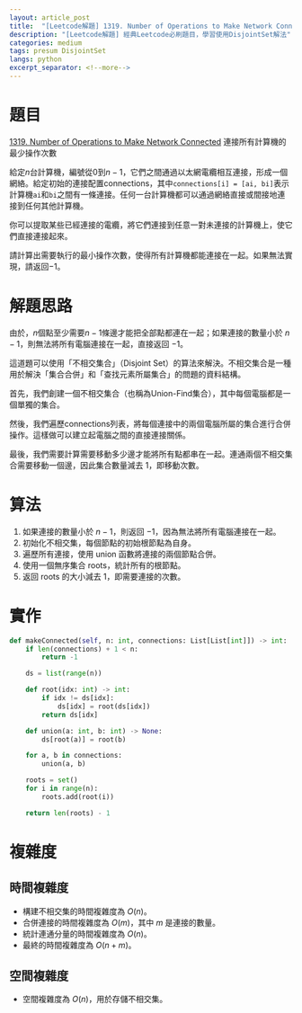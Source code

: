 ```yaml
---
layout: article_post
title:  "[Leetcode解題] 1319. Number of Operations to Make Network Connected - DisjointSet解法"
description: "[Leetcode解題] 經典Leetcode必刷題目，學習使用DisjointSet解法"
categories: medium
tags: presum DisjointSet
langs: python
excerpt_separator: <!--more-->
---
```


# 題目
[1319. Number of Operations to Make Network Connected](https://leetcode.com/problems/number-of-operations-to-make-network-connected/)
連接所有計算機的最少操作次數

給定$n$台計算機，編號從$0$到$n-1$，它們之間通過以太網電纜相互連接，形成一個網絡。給定初始的連接配置connections，其中`connections[i] = [ai, bi]`表示計算機`ai`和`bi`之間有一條連接。任何一台計算機都可以通過網絡直接或間接地連接到任何其他計算機。

你可以提取某些已經連接的電纜，將它們連接到任意一對未連接的計算機上，使它們直接連接起來。

請計算出需要執行的最小操作次數，使得所有計算機都能連接在一起。如果無法實現，請返回$-1$。

<!--more-->

# 解題思路

由於，$n$個點至少需要$n-1$條邊才能把全部點都連在一起；如果連接的數量小於 $n-1$，則無法將所有電腦連接在一起，直接返回 $-1$。

這道題可以使用「不相交集合」（Disjoint Set）的算法來解決。不相交集合是一種用於解決「集合合併」和「查找元素所屬集合」的問題的資料結構。

首先，我們創建一個不相交集合（也稱為Union-Find集合），其中每個電腦都是一個單獨的集合。

然後，我們遍歷connections列表，將每個連接中的兩個電腦所屬的集合進行合併操作。這樣做可以建立起電腦之間的直接連接關係。

最後，我們需要計算需要移動多少邊才能將所有點都串在一起。連通兩個不相交集合需要移動一個邊，因此集合數量減去 1，即移動次數。


# 算法
1. 如果連接的數量小於 $n-1$，則返回 $-1$，因為無法將所有電腦連接在一起。
2. 初始化不相交集，每個節點的初始根節點為自身。
3. 遍歷所有連接，使用 union 函數將連接的兩個節點合併。
4. 使用一個無序集合 roots，統計所有的根節點。
5. 返回 roots 的大小減去 1，即需要連接的次數。


# 實作
```python
def makeConnected(self, n: int, connections: List[List[int]]) -> int:
    if len(connections) + 1 < n:
        return -1

    ds = list(range(n))

    def root(idx: int) -> int:
        if idx != ds[idx]:
            ds[idx] = root(ds[idx])
        return ds[idx]

    def union(a: int, b: int) -> None:
        ds[root(a)] = root(b)

    for a, b in connections:
        union(a, b)

    roots = set()
    for i in range(n):
        roots.add(root(i))

    return len(roots) - 1
```
# 複雜度
## 時間複雜度
* 構建不相交集的時間複雜度為 $O(n)$。
* 合併連接的時間複雜度為 $O(m)$，其中 $m$ 是連接的數量。
* 統計連通分量的時間複雜度為 $O(n)$。
* 最終的時間複雜度為 $O(n + m)$。

## 空間複雜度
* 空間複雜度為 $O(n)$，用於存儲不相交集。